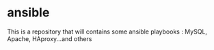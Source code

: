 # ansible
This is a repository that will contains some ansible playbooks : MySQL, Apache, HAproxy...and others
